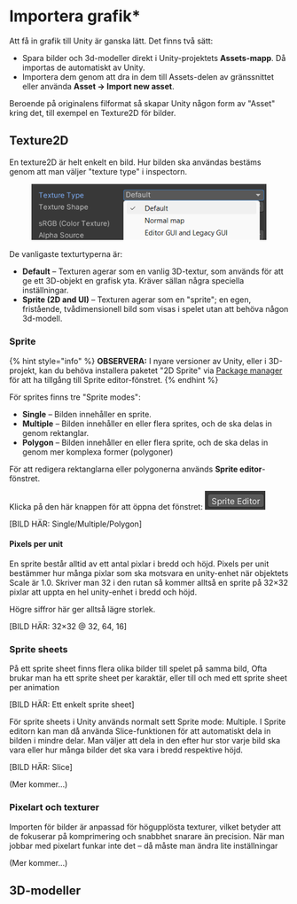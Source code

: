 # Importera grafik\*

Att få in grafik till Unity är ganska lätt. Det finns två sätt:

* Spara bilder och 3d-modeller direkt i Unity-projektets **Assets-mapp**. Då importas de automatiskt av Unity.
* Importera dem genom att dra in dem till Assets-delen av gränssnittet eller använda **Asset → Import new asset**.

Beroende på originalens filformat så skapar Unity någon form av "Asset" kring det, till exempel en Texture2D för bilder.

## Texture2D

En texture2D är helt enkelt en bild. Hur bilden ska användas bestäms genom att man väljer "texture type" i inspectorn.

<figure><img src="../../.gitbook/assets/image (4) (1).png" alt=""><figcaption></figcaption></figure>

De vanligaste texturtyperna är:

* **Default** – Texturen agerar som en vanlig 3D-textur, som används för att ge ett 3D-objekt en grafisk yta. Kräver sällan några speciella inställningar.
* **Sprite (2D and UI)** – Texturen agerar som en "sprite"; en egen, fristående, tvådimensionell bild som visas i spelet utan att behöva någon 3d-modell.

### Sprite

{% hint style="info" %}
**OBSERVERA:** I nyare versioner av Unity, eller i 3D-projekt, kan du behöva installera paketet "2D Sprite" via [Package manager](../../andra-funktioner/package-manager.md) för att ha tillgång till Sprite editor-fönstret.
{% endhint %}

För sprites finns tre "Sprite modes":

* **Single** – Bilden innehåller en sprite.
* **Multiple** – Bilden innehåller en eller flera sprites, och de ska delas in genom rektanglar.
* **Polygon** – Bilden innehåller en eller flera sprite, och de ska delas in genom mer komplexa former (polygoner)

För att redigera rektanglarna eller polygonerna används **Sprite editor**-fönstret.

Klicka på den här knappen för att öppna det fönstret: ![](<../../.gitbook/assets/image (6).png>)

\[BILD HÄR: Single/Multiple/Polygon]

#### Pixels per unit

En sprite består alltid av ett antal pixlar i bredd och höjd. Pixels per unit bestämmer hur många pixlar som ska motsvara en unity-enhet när objektets Scale är 1.0. Skriver man 32 i den rutan så kommer alltså en sprite på 32×32 pixlar att uppta en hel unity-enhet i bredd och höjd.

Högre siffror här ger alltså lägre storlek.

\[BILD HÄR: 32×32 @ 32, 64, 16]

### Sprite sheets

På ett sprite sheet finns flera olika bilder till spelet på samma bild, Ofta brukar man ha ett sprite sheet per karaktär, eller till och med ett sprite sheet per animation

\[BILD HÄR: Ett enkelt sprite sheet]

För sprite sheets i Unity används normalt sett Sprite mode: Multiple. I Sprite editorn kan man då använda Slice-funktionen för att automatiskt dela in bilden i mindre delar. Man väljer att dela in den efter hur stor varje bild ska vara eller hur många bilder det ska vara i bredd respektive höjd.

\[BILD HÄR: Slice]

(Mer kommer…)

### Pixelart och texturer

Importen för bilder är anpassad för högupplösta texturer, vilket betyder att de fokuserar på komprimering och snabbhet snarare än precision. När man jobbar med pixelart funkar inte det – då måste man ändra lite inställningar

(Mer kommer…)

## 3D-modeller
